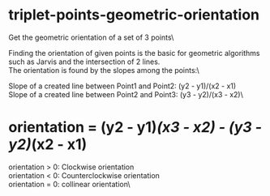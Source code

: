 # triplet-points-geometric-orientation
Get the geometric orientation of a set of 3 points\

Finding the orientation of given points is the basic for geometric algorithms such as Jarvis and the intersection of 2 lines.\
The orientation is found by the slopes among the points:\

Slope of a created line between Point1 and Point2: (y2 - y1)/(x2 - x1)\
Slope of a created line between Point2 and Point3: (y3 - y2)/(x3 - x2)\

# orientation = (y2 - y1)*(x3 - x2) - (y3 - y2)*(x2 - x1)

orientation > 0: Clockwise orientation\
orientation < 0: Counterclockwise orientation\
orientation = 0: collinear orientation\
